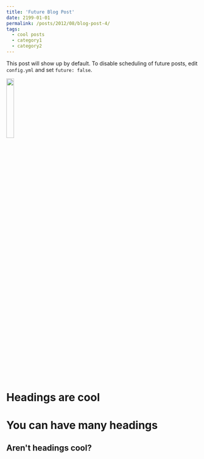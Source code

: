 ```yaml
---
title: 'Future Blog Post'
date: 2199-01-01
permalink: /posts/2012/08/blog-post-4/
tags:
  - cool posts
  - category1
  - category2
---
```


This post will show up by default. To disable scheduling of future posts, edit `config.yml` and set `future: false`. 

<img src='/images/profile.png' width="20%">

Headings are cool
======

You can have many headings
======

Aren't headings cool?
------
